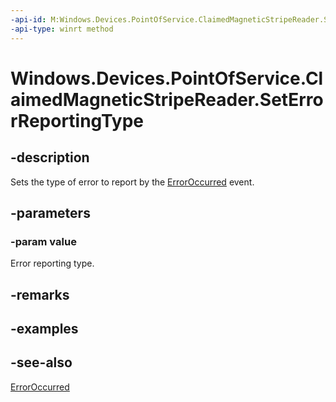 ```yaml
---
-api-id: M:Windows.Devices.PointOfService.ClaimedMagneticStripeReader.SetErrorReportingType(Windows.Devices.PointOfService.MagneticStripeReaderErrorReportingType)
-api-type: winrt method
---
```


<!-- Method syntax
public void SetErrorReportingType(Windows.Devices.PointOfService.MagneticStripeReaderErrorReportingType value)
-->

# Windows.Devices.PointOfService.ClaimedMagneticStripeReader.SetErrorReportingType

## -description
Sets the type of error to report by the [ErrorOccurred](claimedmagneticstripereader_erroroccurred.md) event.

## -parameters
### -param value
Error reporting type.

## -remarks

## -examples

## -see-also
[ErrorOccurred](claimedmagneticstripereader_erroroccurred.md)